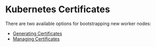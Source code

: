 # Kubernetes Certificates

There are two available options for bootstrapping new worker nodes:

 * [Generating Certificates](generating-certificates.md)
 * [Managing Certificates](managing-certificates.md)
